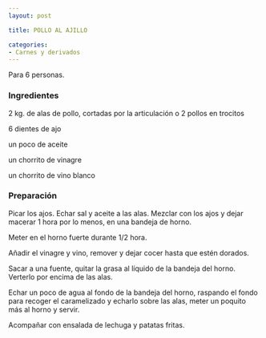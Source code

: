 ```yaml
---
layout: post

title: POLLO AL AJILLO

categories:
- Carnes y derivados
---
```

Para 6 personas.

<h3>Ingredientes</h3>

2 kg. de alas de pollo, cortadas por la articulación o 2 pollos en trocitos

6 dientes de ajo

un poco de aceite

un chorrito de vinagre

un chorrito de vino blanco

<h3>Preparación</h3>

Picar los ajos. Echar sal y aceite a las alas. Mezclar con los ajos y dejar macerar 1 hora por lo menos, en una bandeja de horno.

Meter en el horno fuerte durante 1/2 hora.

Añadir el vinagre y vino, remover y dejar cocer hasta que estén dorados.

Sacar a una fuente, quitar la grasa al líquido de la bandeja del horno. Verterlo por encima de las alas.

Echar un poco de agua al fondo de la bandeja del horno, raspando el fondo para recoger el caramelizado y echarlo sobre las alas, meter un poquito más al horno y servir.

Acompañar con ensalada de lechuga y patatas fritas.

